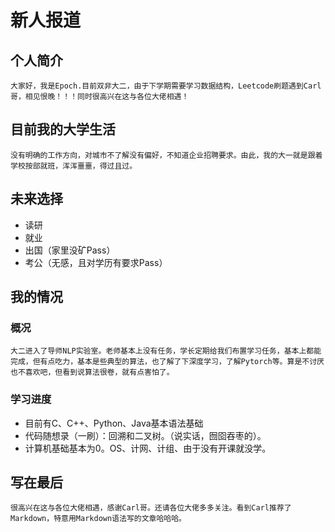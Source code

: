 # 新人报道
## 个人简介
    大家好，我是Epoch.目前双非大二，由于下学期需要学习数据结构，Leetcode刷题遇到Carl哥，相见恨晚！！！同时很高兴在这与各位大佬相遇！
## 目前我的大学生活
    没有明确的工作方向，对城市不了解没有偏好，不知道企业招聘要求。由此，我的大一就是跟着学校按部就班，浑浑噩噩，得过且过。
## 未来选择
*  读研
*  就业
*  出国（家里没矿Pass）
*  考公（无感，且对学历有要求Pass）
## 我的情况
### 概况
    大二进入了导师NLP实验室。老师基本上没有任务，学长定期给我们布置学习任务，基本上都能完成，但有点吃力，基本是些典型的算法，也了解了下深度学习，了解Pytorch等。算是不讨厌也不喜欢吧，但看到说算法很卷，就有点害怕了。
### 学习进度
* 目前有C、C++、Python、Java基本语法基础
* 代码随想录（一刷）：回溯和二叉树。（说实话，囫囵吞枣的）。
* 计算机基础基本为0。OS、计网、计组、由于没有开课就没学。
## 写在最后
    很高兴在这与各位大佬相遇，感谢Carl哥。还请各位大佬多多关注。看到Carl推荐了Markdown，特意用Markdown语法写的文章哈哈哈。
